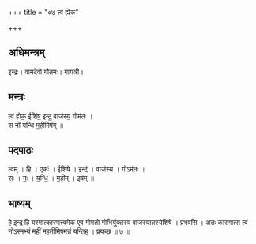 +++
title = "०७ त्वं ह्येक"

+++
## अधिमन्त्रम्
इन्द्रः। वामदेवो गौतमः। गायत्री।

## मन्त्रः
त्वं ह्येक॒ ईशि॑ष॒ इन्द्र॒ वाज॑स्य॒ गोम॑तः ।  
स नो॑ यन्धि म॒हीमिष॑म् ॥

## पदपाठः
त्वम् । हि । एकः॑ । ईशि॑षे । इन्द्र॑ । वाज॑स्य । गोऽम॑तः ।  
सः । नः॒ । य॒न्धि॒ । म॒हीम् । इष॑म् ॥

## भाष्यम्
हे इन्द्र हि यस्मात्कारणत्त्वमेक एव गोमतो गोभिर्युक्तस्य वाजस्यान्नस्येशिषे । प्रभवसि । अतः कारणात्स त्वं नोऽस्मभ्यं महीं महतीमिषमन्नं यन्तिह् । प्रयच्छ ॥ ७ ॥